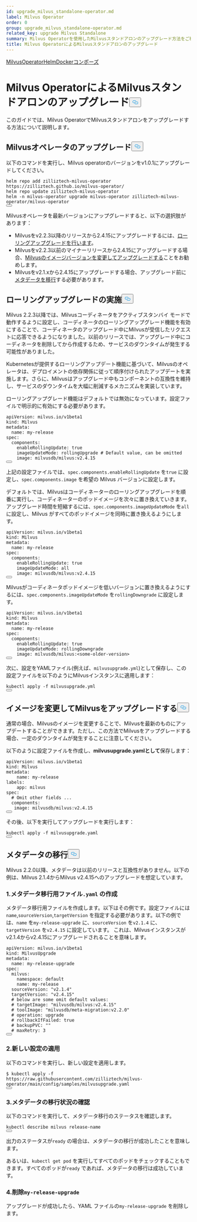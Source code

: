 ```yaml
---
id: upgrade_milvus_standalone-operator.md
label: Milvus Operator
order: 0
group: upgrade_milvus_standalone-operator.md
related_key: upgrade Milvus Standalone
summary: Milvus Operatorを使用したMilvusスタンドアロンのアップグレード方法をご紹介します。
title: Milvus OperatorによるMilvusスタンドアロンのアップグレード
---
```

<div class="tab-wrapper"><a href="/docs/ja/upgrade_milvus_standalone-operator.md" class='active '>Milvus</a><a href="/docs/ja/upgrade_milvus_standalone-helm.md" class=''>OperatorHelmDocker</a><a href="/docs/ja/upgrade_milvus_standalone-docker.md" class=''>コンポーズ</a></div>
<h1 id="Upgrade-Milvus-Standalone-with-Milvus-Operator" class="common-anchor-header">Milvus OperatorによるMilvusスタンドアロンのアップグレード<button data-href="#Upgrade-Milvus-Standalone-with-Milvus-Operator" class="anchor-icon" translate="no">
      <svg translate="no"
        aria-hidden="true"
        focusable="false"
        height="20"
        version="1.1"
        viewBox="0 0 16 16"
        width="16"
      >
        <path
          fill="#0092E4"
          fill-rule="evenodd"
          d="M4 9h1v1H4c-1.5 0-3-1.69-3-3.5S2.55 3 4 3h4c1.45 0 3 1.69 3 3.5 0 1.41-.91 2.72-2 3.25V8.59c.58-.45 1-1.27 1-2.09C10 5.22 8.98 4 8 4H4c-.98 0-2 1.22-2 2.5S3 9 4 9zm9-3h-1v1h1c1 0 2 1.22 2 2.5S13.98 12 13 12H9c-.98 0-2-1.22-2-2.5 0-.83.42-1.64 1-2.09V6.25c-1.09.53-2 1.84-2 3.25C6 11.31 7.55 13 9 13h4c1.45 0 3-1.69 3-3.5S14.5 6 13 6z"
        ></path>
      </svg>
    </button></h1><p>このガイドでは、Milvus OperatorでMilvusスタンドアロンをアップグレードする方法について説明します。</p>
<h2 id="Upgrade-your-Milvus-operator" class="common-anchor-header">Milvusオペレータのアップグレード<button data-href="#Upgrade-your-Milvus-operator" class="anchor-icon" translate="no">
      <svg translate="no"
        aria-hidden="true"
        focusable="false"
        height="20"
        version="1.1"
        viewBox="0 0 16 16"
        width="16"
      >
        <path
          fill="#0092E4"
          fill-rule="evenodd"
          d="M4 9h1v1H4c-1.5 0-3-1.69-3-3.5S2.55 3 4 3h4c1.45 0 3 1.69 3 3.5 0 1.41-.91 2.72-2 3.25V8.59c.58-.45 1-1.27 1-2.09C10 5.22 8.98 4 8 4H4c-.98 0-2 1.22-2 2.5S3 9 4 9zm9-3h-1v1h1c1 0 2 1.22 2 2.5S13.98 12 13 12H9c-.98 0-2-1.22-2-2.5 0-.83.42-1.64 1-2.09V6.25c-1.09.53-2 1.84-2 3.25C6 11.31 7.55 13 9 13h4c1.45 0 3-1.69 3-3.5S14.5 6 13 6z"
        ></path>
      </svg>
    </button></h2><p>以下のコマンドを実行し、Milvus operatorのバージョンをv1.0.1にアップグレードしてください。</p>
<pre><code translate="no">helm repo <span class="hljs-keyword">add</span> zilliztech-milvus-<span class="hljs-keyword">operator</span> https:<span class="hljs-comment">//zilliztech.github.io/milvus-operator/</span>
helm repo update zilliztech-milvus-<span class="hljs-keyword">operator</span>
helm -n milvus-<span class="hljs-keyword">operator</span> upgrade milvus-<span class="hljs-keyword">operator</span> zilliztech-milvus-<span class="hljs-keyword">operator</span>/milvus-<span class="hljs-keyword">operator</span>
<button class="copy-code-btn"></button></code></pre>
<p>Milvusオペレータを最新バージョンにアップグレードすると、以下の選択肢があります：</p>
<ul>
<li>Milvusをv2.2.3以降のリリースから2.4.15にアップグレードするには、<a href="#Conduct-a-rolling-upgrade">ローリングアップグレードを行います</a>。</li>
<li>Milvusをv2.2.3以前のマイナーリリースから2.4.15にアップグレードする場合、<a href="#Upgrade-Milvus-by-changing-its-image">Milvusのイメージバージョンを変更してアップグレードする</a>ことをお勧めします。</li>
<li>Milvusをv2.1.xから2.4.15にアップグレードする場合、アップグレード前に<a href="#Migrate-the-metadata">メタデータを移行</a>する必要があります。</li>
</ul>
<h2 id="Conduct-a-rolling-upgrade" class="common-anchor-header">ローリングアップグレードの実施<button data-href="#Conduct-a-rolling-upgrade" class="anchor-icon" translate="no">
      <svg translate="no"
        aria-hidden="true"
        focusable="false"
        height="20"
        version="1.1"
        viewBox="0 0 16 16"
        width="16"
      >
        <path
          fill="#0092E4"
          fill-rule="evenodd"
          d="M4 9h1v1H4c-1.5 0-3-1.69-3-3.5S2.55 3 4 3h4c1.45 0 3 1.69 3 3.5 0 1.41-.91 2.72-2 3.25V8.59c.58-.45 1-1.27 1-2.09C10 5.22 8.98 4 8 4H4c-.98 0-2 1.22-2 2.5S3 9 4 9zm9-3h-1v1h1c1 0 2 1.22 2 2.5S13.98 12 13 12H9c-.98 0-2-1.22-2-2.5 0-.83.42-1.64 1-2.09V6.25c-1.09.53-2 1.84-2 3.25C6 11.31 7.55 13 9 13h4c1.45 0 3-1.69 3-3.5S14.5 6 13 6z"
        ></path>
      </svg>
    </button></h2><p>Milvus 2.2.3以降では、Milvusコーディネータをアクティブスタンバイ モードで動作するように設定し、コーディネータのローリングアップグレード機能を有効にすることで、コーディネータのアップグレード中にMilvusが受信したリクエストに応答できるようになりました。以前のリリースでは、アップグレード中にコーディネータを削除してから作成するため、サービスのダウンタイムが発生する可能性がありました。</p>
<p>Kubernetesが提供するローリングアップデート機能に基づいて、Milvusのオペレータは、デプロイメントの依存関係に従って順序付けられたアップデートを実施します。さらに、Milvusはアップグレード中もコンポーネントの互換性を維持し、サービスのダウンタイムを大幅に削減するメカニズムを実装しています。</p>
<p>ローリングアップグレード機能はデフォルトでは無効になっています。設定ファイルで明示的に有効にする必要があります。</p>
<pre><code translate="no" class="language-yaml">apiVersion: milvus.io/v1beta1
kind: Milvus
metadata:
  name: my-release
spec:
  components:
    enableRollingUpdate: <span class="hljs-literal">true</span>
    imageUpdateMode: rollingUpgrade <span class="hljs-comment"># Default value, can be omitted</span>
    image: milvusdb/milvus:v2.4.15
<button class="copy-code-btn"></button></code></pre>
<p>上記の設定ファイルでは、<code translate="no">spec.components.enableRollingUpdate</code> を<code translate="no">true</code> に設定し、<code translate="no">spec.components.image</code> を希望の Milvus バージョンに設定します。</p>
<p>デフォルトでは、Milvusはコーディネーターのローリングアップグレードを順番に実行し、コーディネーターのポッドイメージを次々に置き換えていきます。アップグレード時間を短縮するには、<code translate="no">spec.components.imageUpdateMode</code> を<code translate="no">all</code> に設定し、Milvus がすべてのポッドイメージを同時に置き換えるようにします。</p>
<pre><code translate="no" class="language-yaml">apiVersion: milvus.io/v1beta1
kind: Milvus
metadata:
  name: my-release
spec:
  components:
    enableRollingUpdate: <span class="hljs-literal">true</span>
    imageUpdateMode: all
    image: milvusdb/milvus:v2.4.15
<button class="copy-code-btn"></button></code></pre>
<p>Milvusがコーディネータポッドイメージを低いバージョンに置き換えるようにするには、<code translate="no">spec.components.imageUpdateMode</code> を<code translate="no">rollingDowngrade</code> に設定します。</p>
<pre><code translate="no" class="language-yaml">apiVersion: milvus.io/v1beta1
kind: Milvus
metadata:
  name: my-release
spec:
  components:
    enableRollingUpdate: <span class="hljs-literal">true</span>
    imageUpdateMode: rollingDowngrade
    image: milvusdb/milvus:&lt;some-older-version&gt;
<button class="copy-code-btn"></button></code></pre>
<p>次に、設定をYAMLファイル(例えば、<code translate="no">milvusupgrade.yml</code>)として保存し、この設定ファイルを以下のようにMilvusインスタンスに適用します：</p>
<pre><code translate="no" class="language-shell">kubectl apply -f milvusupgrade.yml
<button class="copy-code-btn"></button></code></pre>
<h2 id="Upgrade-Milvus-by-changing-its-image" class="common-anchor-header">イメージを変更してMilvusをアップグレードする<button data-href="#Upgrade-Milvus-by-changing-its-image" class="anchor-icon" translate="no">
      <svg translate="no"
        aria-hidden="true"
        focusable="false"
        height="20"
        version="1.1"
        viewBox="0 0 16 16"
        width="16"
      >
        <path
          fill="#0092E4"
          fill-rule="evenodd"
          d="M4 9h1v1H4c-1.5 0-3-1.69-3-3.5S2.55 3 4 3h4c1.45 0 3 1.69 3 3.5 0 1.41-.91 2.72-2 3.25V8.59c.58-.45 1-1.27 1-2.09C10 5.22 8.98 4 8 4H4c-.98 0-2 1.22-2 2.5S3 9 4 9zm9-3h-1v1h1c1 0 2 1.22 2 2.5S13.98 12 13 12H9c-.98 0-2-1.22-2-2.5 0-.83.42-1.64 1-2.09V6.25c-1.09.53-2 1.84-2 3.25C6 11.31 7.55 13 9 13h4c1.45 0 3-1.69 3-3.5S14.5 6 13 6z"
        ></path>
      </svg>
    </button></h2><p>通常の場合、Milvusのイメージを変更することで、Milvusを最新のものにアップデートすることができます。ただし、この方法でMilvusをアップグレードする場合、一定のダウンタイムが発生することに注意してください。</p>
<p>以下のように設定ファイルを作成し、<strong>milvusupgrade.yamlとして</strong>保存します：</p>
<pre><code translate="no" class="language-yaml">apiVersion: milvus.io/v1beta1
kind: Milvus
metadata:
    name: my-release
labels:
    app: milvus
spec:
  <span class="hljs-comment"># Omit other fields ...</span>
  components:
   image: milvusdb/milvus:v2.4.15
<button class="copy-code-btn"></button></code></pre>
<p>その後、以下を実行してアップグレードを実行します：</p>
<pre><code translate="no" class="language-shell">kubectl apply -f milvusupgrade.yaml
<button class="copy-code-btn"></button></code></pre>
<h2 id="Migrate-the-metadata" class="common-anchor-header">メタデータの移行<button data-href="#Migrate-the-metadata" class="anchor-icon" translate="no">
      <svg translate="no"
        aria-hidden="true"
        focusable="false"
        height="20"
        version="1.1"
        viewBox="0 0 16 16"
        width="16"
      >
        <path
          fill="#0092E4"
          fill-rule="evenodd"
          d="M4 9h1v1H4c-1.5 0-3-1.69-3-3.5S2.55 3 4 3h4c1.45 0 3 1.69 3 3.5 0 1.41-.91 2.72-2 3.25V8.59c.58-.45 1-1.27 1-2.09C10 5.22 8.98 4 8 4H4c-.98 0-2 1.22-2 2.5S3 9 4 9zm9-3h-1v1h1c1 0 2 1.22 2 2.5S13.98 12 13 12H9c-.98 0-2-1.22-2-2.5 0-.83.42-1.64 1-2.09V6.25c-1.09.53-2 1.84-2 3.25C6 11.31 7.55 13 9 13h4c1.45 0 3-1.69 3-3.5S14.5 6 13 6z"
        ></path>
      </svg>
    </button></h2><p>Milvus 2.2.0以降、メタデータは以前のリリースと互換性がありません。以下の例は、Milvus 2.1.4からMilvus v2.4.15へのアップグレードを想定しています。</p>
<h3 id="1-Create-a-yaml-file-for-metadata-migration" class="common-anchor-header">1.メタデータ移行用ファイル<code translate="no">.yaml</code> の作成</h3><p>メタデータ移行用ファイルを作成します。以下はその例です。設定ファイルには<code translate="no">name</code>,<code translate="no">sourceVersion</code>,<code translate="no">targetVersion</code> を指定する必要があります。以下の例では、<code translate="no">name</code> を<code translate="no">my-release-upgrade</code> に、<code translate="no">sourceVersion</code> を<code translate="no">v2.1.4</code> に、<code translate="no">targetVersion</code> を<code translate="no">v2.4.15</code> に設定しています。 これは、Milvusインスタンスがv2.1.4からv2.4.15にアップグレードされることを意味します。</p>
<pre><code translate="no">apiVersion: milvus.io/v1beta1
kind: MilvusUpgrade
metadata:
  name: my-release-upgrade
spec:
  milvus:
    namespace: default
    name: my-release
  sourceVersion: <span class="hljs-string">&quot;v2.1.4&quot;</span>
  targetVersion: <span class="hljs-string">&quot;v2.4.15&quot;</span>
  <span class="hljs-comment"># below are some omit default values:</span>
  <span class="hljs-comment"># targetImage: &quot;milvusdb/milvus:v2.4.15&quot;</span>
  <span class="hljs-comment"># toolImage: &quot;milvusdb/meta-migration:v2.2.0&quot;</span>
  <span class="hljs-comment"># operation: upgrade</span>
  <span class="hljs-comment"># rollbackIfFailed: true</span>
  <span class="hljs-comment"># backupPVC: &quot;&quot;</span>
  <span class="hljs-comment"># maxRetry: 3</span>
<button class="copy-code-btn"></button></code></pre>
<h3 id="2-Apply-the-new-configuration" class="common-anchor-header">2.新しい設定の適用</h3><p>以下のコマンドを実行し、新しい設定を適用します。</p>
<pre><code translate="no">$ kubectl apply -f <span class="hljs-attr">https</span>:<span class="hljs-comment">//raw.githubusercontent.com/zilliztech/milvus-operator/main/config/samples/milvusupgrade.yaml</span>
<button class="copy-code-btn"></button></code></pre>
<h3 id="3-Check-the-status-of-metadata-migration" class="common-anchor-header">3.メタデータの移行状況の確認</h3><p>以下のコマンドを実行して、メタデータ移行のステータスを確認します。</p>
<pre><code translate="no">kubectl describe milvus release-name
<button class="copy-code-btn"></button></code></pre>
<p>出力のステータスが<code translate="no">ready</code> の場合は、メタデータの移行が成功したことを意味します。</p>
<p>あるいは、<code translate="no">kubectl get pod</code> を実行してすべてのポッドをチェックすることもできます。すべてのポッドが<code translate="no">ready</code> であれば、メタデータの移行は成功しています。</p>
<h3 id="4-Delete-my-release-upgrade" class="common-anchor-header">4.削除<code translate="no">my-release-upgrade</code></h3><p>アップグレードが成功したら、YAML ファイルの<code translate="no">my-release-upgrade</code> を削除します。</p>
